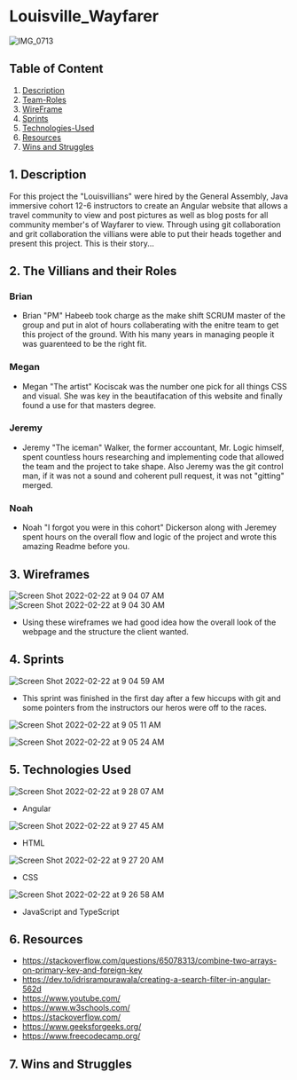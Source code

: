 # Louisville_Wayfarer
![IMG_0713](https://user-images.githubusercontent.com/87401362/154346161-dc442d22-39d9-4923-94dd-c693b955ed43.jpg)



## Table of Content
1. [ Description ](#desc)
2. [ Team-Roles ](#TeamRoles)
3. [ WireFrame ](#WireFrame)
4. [ Sprints ](#Sprints)
5. [ Technologies-Used ](#Technologies-Used)
6. [ Resources ](#Resources)
7. [ Wins and Struggles ](#WinsandStruggles)

<a name="Description"></a>
## 1. Description
  For this project the "Louisvillians" were hired by the General Assembly, Java immersive cohort 12-6 instructors to create an Angular website that allows a travel community to view and post pictures as well as blog posts for all community member's of Wayfarer to view. Through using git collaboration and grit collaboration the villians were able to put their heads together and present this project. This is their story...

<a name="TeamRoles"></a>
## 2. The Villians and their Roles

### Brian
- Brian "PM" Habeeb took charge as the make shift SCRUM master of the group and put in alot of hours collaberating with the enitre team to get this project of the ground. With his many years in managing people it was guarenteed to be the right fit. 
### Megan 
- Megan "The artist" Kociscak was the number one pick for all things CSS and visual. She was key in the beautifacation of this website and finally found a use for that masters degree.
### Jeremy
- Jeremy "The iceman" Walker, the former accountant, Mr. Logic himself, spent countless hours researching and implementing code that allowed the team and the project to take shape. Also Jeremy was the git control man, if it was not a sound and coherent pull request, it was not "gitting" merged. 
### Noah
- Noah "I forgot you were in this cohort" Dickerson along with Jeremey spent hours on the overall flow and logic of the project and wrote this amazing Readme before you. 

<a name="WireFrame"></a>
## 3. Wireframes
![Screen Shot 2022-02-22 at 9 04 07 AM](https://user-images.githubusercontent.com/87401362/155150247-d3e3a4fa-c944-4b8d-803e-50bde352dc42.png)
![Screen Shot 2022-02-22 at 9 04 30 AM](https://user-images.githubusercontent.com/87401362/155150454-414e187c-e127-4323-ab0f-1b750de6e580.png)
  - Using these wireframes we had good idea how the overall look of the webpage and the structure the client wanted.

<a name ="Sprints"></a>
## 4. Sprints
![Screen Shot 2022-02-22 at 9 04 59 AM](https://user-images.githubusercontent.com/87401362/155150672-f8bff2c0-d4e6-4547-84e6-abbad7db81da.png)
- This sprint was finished in the first day after a few hiccups with git and some pointers from the instructors our heros were off to the races.

![Screen Shot 2022-02-22 at 9 05 11 AM](https://user-images.githubusercontent.com/87401362/155150609-29f67faf-7a1c-43b5-aa47-bfe86450bb59.png)

![Screen Shot 2022-02-22 at 9 05 24 AM](https://user-images.githubusercontent.com/87401362/155150565-4a93211a-b2ea-447d-8224-5b60ee7fed31.png)

<a name ="Technologies-Used"></a>
## 5. Technologies Used
![Screen Shot 2022-02-22 at 9 28 07 AM](https://user-images.githubusercontent.com/87401362/155152497-c4f7a3af-ba73-4a2a-a298-756cd44686a6.png) 
- Angular

 ![Screen Shot 2022-02-22 at 9 27 45 AM](https://user-images.githubusercontent.com/87401362/155152524-fbf48f2d-24c1-4ac7-b94c-f171f7c258e9.png)
 - HTML

![Screen Shot 2022-02-22 at 9 27 20 AM](https://user-images.githubusercontent.com/87401362/155152540-a9e9194c-20a7-412e-b5d3-3c2f83e8504f.png)
- CSS

![Screen Shot 2022-02-22 at 9 26 58 AM](https://user-images.githubusercontent.com/87401362/155152548-512de1fa-b19c-4e20-a267-ba181e0cc698.png)

- JavaScript and TypeScript

<a name = "Resources"></a>
## 6. Resources
- https://stackoverflow.com/questions/65078313/combine-two-arrays-on-primary-key-and-foreign-key
- https://dev.to/idrisrampurawala/creating-a-search-filter-in-angular-562d
- https://www.youtube.com/
- https://www.w3schools.com/
- https://stackoverflow.com/
- https://www.geeksforgeeks.org/
- https://www.freecodecamp.org/



<a name = "WinsandStruggles"></a>
## 7. Wins and Struggles



